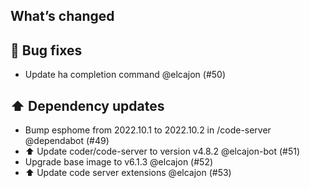 ## What’s changed
## 🐛 Bug fixes

- Update ha completion command @elcajon (#50)

## ⬆️ Dependency updates

- Bump esphome from 2022.10.1 to 2022.10.2 in /code-server @dependabot (#49)
- ⬆️ Update coder/code-server to version v4.8.2 @elcajon-bot (#51)
- Upgrade base image to v6.1.3 @elcajon (#52)
- ⬆️ Update code server extensions @elcajon (#53)
